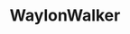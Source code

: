 ---
title: WaylonWalker
github: https://github.com/WaylonWalker
mode: dark
transition: 1s
score: 88.8
archetype:
- Descriptive
- Innovative
---